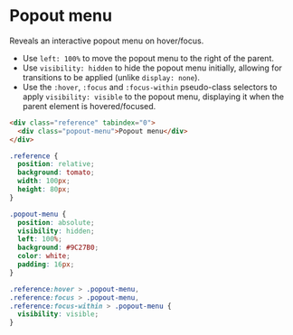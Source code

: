 # Popout menu

Reveals an interactive popout menu on hover/focus.

* Use `left: 100%` to move the popout menu to the right of the parent.
* Use `visibility: hidden` to hide the popout menu initially, allowing for transitions to be applied (unlike `display: none`).
* Use the `:hover`, `:focus` and `:focus-within` pseudo-class selectors to apply `visibility: visible` to the popout menu, displaying it when the parent element is hovered/focused.

```html
<div class="reference" tabindex="0">
  <div class="popout-menu">Popout menu</div>
</div>
```

```css
.reference {
  position: relative;
  background: tomato;
  width: 100px;
  height: 80px;
}

.popout-menu {
  position: absolute;
  visibility: hidden;
  left: 100%;
  background: #9C27B0;
  color: white;
  padding: 16px;
}

.reference:hover > .popout-menu,
.reference:focus > .popout-menu,
.reference:focus-within > .popout-menu {
  visibility: visible;
}
```
